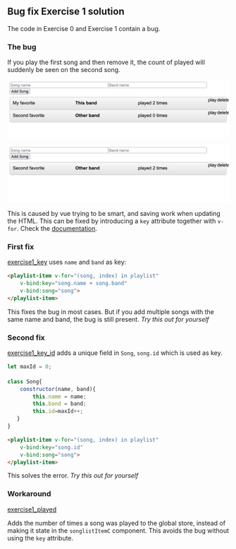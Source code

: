 ## Bug fix Exercise 1 solution

The code in Exercise 0 and Exercise 1 contain a bug.

### The bug
If you play the first song and then remove it, the count of played will suddenly be seen on the second song.

![Bug play](images/bug_play.png)

![Bug remove](images/bug_remove.png)

This is caused by vue trying to be smart, and saving work when updating the HTML.
This can be fixed by introducing a `key` attribute together with `v-for`.
Check the [documentation](https://vuejs.org/guide/essentials/list.html#maintaining-state-with-key).

### First fix

[exercise1_key](exercise1_key.html) uses `name` and `band` as key:

```html
<playlist-item v-for="(song, index) in playlist"
    v-bind:key="song.name + song.band"
    v-bind:song="song">
</playlist-item>
```

This fixes the bug in most cases.
But if you add multiple songs with the same name and band, the bug is still present.
*Try this out for yourself*

### Second fix

[exercise1_key_id](exercise1_key_id.html) adds a unique field in `Song`, `song.id` which is used as key.

```js
let maxId = 0;

class Song{
    constructor(name, band){
        this.name = name;
        this.band = band;
        this.id=maxId++;
   }
}
```

```html
<playlist-item v-for="(song, index) in playlist"
    v-bind:key="song.id"
    v-bind:song="song">
</playlist-item>
```

This solves the error. *Try this out for yourself*

### Workaround

[exercise1_played](exercise1_played.html) 

Adds the number of times a song was played to the global store, instead of making it state in the `songlistItemC` component.
This avoids the bug without using the `key` attribute.